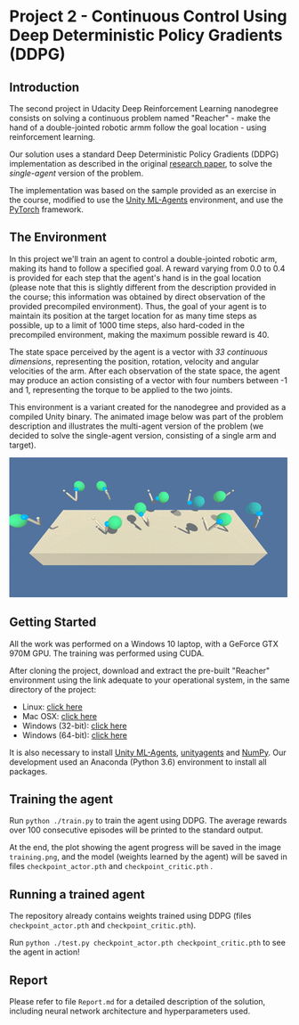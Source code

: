 # Project 2 - Continuous Control Using Deep Deterministic Policy Gradients (DDPG) 

## Introduction

The second project in Udacity Deep Reinforcement Learning nanodegree consists on solving a continuous problem named "Reacher" - make the hand of a double-jointed robotic armm follow the goal location - using reinforcement learning. 

Our solution uses a standard Deep Deterministic Policy Gradients (DDPG) implementation as described in the original [research paper](https://arxiv.org/pdf/1509.02971.pdf), to solve the *single-agent* version of the problem. 

The implementation was based on the sample provided as an exercise in the course, modified to use the [Unity ML-Agents](https://github.com/Unity-Technologies/ml-agents/blob/master/docs/Installation.md) environment, and use the [PyTorch](https://www.pytorch.org/) framework.

## The Environment

In this project we'll train an agent to control a double-jointed robotic arm, making its hand to follow a specified goal. A reward varying from 0.0 to 0.4 is provided for each step that the agent's hand is in the goal location (please note that this is slightly different from the description provided in the course; this information was obtained by direct observation of the provided precompiled environment). Thus, the goal of your agent is to maintain its position at the target location for as many time steps as possible, up to a limit of 1000 time steps, also hard-coded in the precompiled environment, making the maximum possible reward is 40. 

The state space perceived by the agent is a vector with *33 continuous dimensions*, representing the position, rotation, velocity and angular velocities of the arm. After each observation of the state space, the agent may produce an action consisting of a vector with four numbers between -1 and 1, representing the torque to be applied to the two joints. 

This environment is a variant created for the nanodegree and provided as a compiled Unity binary. The animated image below was part of the problem description and illustrates the multi-agent version of the problem (we decided to solve the single-agent version, consisting of a single arm and target). 

![iReacher](reacher.gif)

## Getting Started

All the work was performed on a Windows 10 laptop, with a GeForce GTX 970M GPU. The training was performed using CUDA. 

After cloning the project, download and extract the pre-built "Reacher" environment using the link adequate to your operational system, in the same directory of the project:

- Linux: [click here](https://s3-us-west-1.amazonaws.com/udacity-drlnd/P2/Reacher/one_agent/Reacher_Linux.zip)
- Mac OSX: [click here](https://s3-us-west-1.amazonaws.com/udacity-drlnd/P2/Reacher/one_agent/Reacher.app.zip)
- Windows (32-bit): [click here](https://s3-us-west-1.amazonaws.com/udacity-drlnd/P2/Reacher/one_agent/Reacher_Windows_x86.zip)
- Windows (64-bit): [click here](https://s3-us-west-1.amazonaws.com/udacity-drlnd/P2/Reacher/one_agent/Reacher_Windows_x86_64.zip)

It is also necessary to install [Unity ML-Agents](https://github.com/Unity-Technologies/ml-agents/blob/master/docs/Installation.md), [unityagents](https://pypi.org/project/unityagents/) and [NumPy](http://www.numpy.org/). Our development used an Anaconda (Python 3.6) environment to install all packages.  

## Training the agent

Run `python ./train.py` to train the agent using DDPG. The average rewards over 100 consecutive episodes will be printed to the standard output. 

At the end, the plot showing the agent progress will be saved in the image `training.png`, and the model (weights learned by the agent) will be saved in files `checkpoint_actor.pth` and `checkpoint_critic.pth` . 

## Running a trained agent

The repository already contains weights trained using DDPG (files `checkpoint_actor.pth` and `checkpoint_critic.pth`).

Run `python ./test.py checkpoint_actor.pth checkpoint_critic.pth` to see the agent in action! 

## Report 

Please refer to file `Report.md` for a detailed description of the solution, including neural network architecture and hyperparameters used. 

